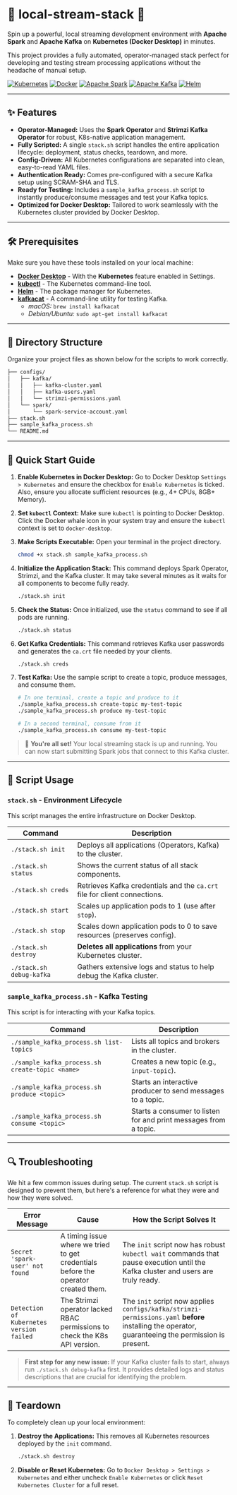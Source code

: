 # 🚀 local-stream-stack 🚀

Spin up a powerful, local streaming development environment with **Apache Spark** and **Apache Kafka** on **Kubernetes (Docker Desktop)** in minutes.

This project provides a fully automated, operator-managed stack perfect for developing and testing stream processing applications without the headache of manual setup.

[![Kubernetes](https://img.shields.io/badge/Kubernetes-326CE5?style=for-the-badge&logo=kubernetes&logoColor=white)]()
[![Docker](https://img.shields.io/badge/Docker-2496ED?style=for-the-badge&logo=docker&logoColor=white)]()
[![Apache Spark](https://img.shields.io/badge/Apache%20Spark-E25A1C?style=for-the-badge&logo=apache-spark&logoColor=white)]()
[![Apache Kafka](https://img.shields.io/badge/Apache%20Kafka-231F20?style=for-the-badge&logo=apache-kafka&logoColor=white)]()
[![Helm](https://img.shields.io/badge/Helm-0F1689?style=for-the-badge&logo=helm&logoColor=white)]()

---

## ✨ Features

* **Operator-Managed:** Uses the **Spark Operator** and **Strimzi Kafka Operator** for robust, K8s-native application management.
* **Fully Scripted:** A single `stack.sh` script handles the entire application lifecycle: deployment, status checks, teardown, and more.
* **Config-Driven:** All Kubernetes configurations are separated into clean, easy-to-read YAML files.
* **Authentication Ready:** Comes pre-configured with a secure Kafka setup using SCRAM-SHA and TLS.
* **Ready for Testing:** Includes a `sample_kafka_process.sh` script to instantly produce/consume messages and test your Kafka topics.
* **Optimized for Docker Desktop:** Tailored to work seamlessly with the Kubernetes cluster provided by Docker Desktop.

---

## 🛠️ Prerequisites

Make sure you have these tools installed on your local machine:

* [**Docker Desktop**](https://www.docker.com/products/docker-desktop/) - With the **Kubernetes** feature enabled in Settings.
* [**kubectl**](https://kubernetes.io/docs/tasks/tools/install-kubectl/) - The Kubernetes command-line tool.
* [**Helm**](https://helm.sh/docs/intro/install/) - The package manager for Kubernetes.
* [**kafkacat**](https://github.com/edenhill/kcat) - A command-line utility for testing Kafka.
    * *macOS:* `brew install kafkacat`
    * *Debian/Ubuntu:* `sudo apt-get install kafkacat`

---

## 📂 Directory Structure

Organize your project files as shown below for the scripts to work correctly.

```bash
├── configs/
│   ├── kafka/
│   │   ├── kafka-cluster.yaml
│   │   ├── kafka-users.yaml
│   │   └── strimzi-permissions.yaml
│   └── spark/
│       └── spark-service-account.yaml
├── stack.sh
├── sample_kafka_process.sh
└── README.md
```

---

## 🚀 Quick Start Guide

1.  **Enable Kubernetes in Docker Desktop:**
    Go to Docker Desktop `Settings > Kubernetes` and ensure the checkbox for `Enable Kubernetes` is ticked. Also, ensure you allocate sufficient resources (e.g., 4+ CPUs, 8GB+ Memory).

2.  **Set `kubectl` Context:**
    Make sure `kubectl` is pointing to Docker Desktop. Click the Docker whale icon in your system tray and ensure the `kubectl` context is set to `docker-desktop`.

3.  **Make Scripts Executable:**
    Open your terminal in the project directory.
    ```bash
    chmod +x stack.sh sample_kafka_process.sh
    ```

4.  **Initialize the Application Stack:**
    This command deploys Spark Operator, Strimzi, and the Kafka cluster. It may take several minutes as it waits for all components to become fully ready.
    ```bash
    ./stack.sh init
    ```

5.  **Check the Status:**
    Once initialized, use the `status` command to see if all pods are running.
    ```bash
    ./stack.sh status
    ```

6.  **Get Kafka Credentials:**
    This command retrieves Kafka user passwords and generates the `ca.crt` file needed by your clients.
    ```bash
    ./stack.sh creds
    ```

7.  **Test Kafka:**
    Use the sample script to create a topic, produce messages, and consume them.
    ```bash
    # In one terminal, create a topic and produce to it
    ./sample_kafka_process.sh create-topic my-test-topic
    ./sample_kafka_process.sh produce my-test-topic

    # In a second terminal, consume from it
    ./sample_kafka_process.sh consume my-test-topic
    ```

> 🎉 **You're all set!** Your local streaming stack is up and running. You can now start submitting Spark jobs that connect to this Kafka cluster.

---

## 🤖 Script Usage

### `stack.sh` - Environment Lifecycle

This script manages the entire infrastructure on Docker Desktop.

| Command                     | Description                                                                    |
| --------------------------- | ------------------------------------------------------------------------------ |
| `./stack.sh init`           | Deploys all applications (Operators, Kafka) to the cluster.                    |
| `./stack.sh status`         | Shows the current status of all stack components.                              |
| `./stack.sh creds`          | Retrieves Kafka credentials and the `ca.crt` file for client connections.      |
| `./stack.sh start`          | Scales up application pods to 1 (use after `stop`).                            |
| `./stack.sh stop`           | Scales down application pods to 0 to save resources (preserves config).        |
| `./stack.sh destroy`        | **Deletes all applications** from your Kubernetes cluster.                     |
| `./stack.sh debug-kafka`    | Gathers extensive logs and status to help debug the Kafka cluster.              |

### `sample_kafka_process.sh` - Kafka Testing

This script is for interacting with your Kafka topics.

| Command                           | Description                                                                    |
| --------------------------------- | ------------------------------------------------------------------------------ |
| `./sample_kafka_process.sh list-topics` | Lists all topics and brokers in the cluster.                                   |
| `./sample_kafka_process.sh create-topic <name>` | Creates a new topic (e.g., `input-topic`).                                       |
| `./sample_kafka_process.sh produce <topic>` | Starts an interactive producer to send messages to a topic.                    |
| `./sample_kafka_process.sh consume <topic>` | Starts a consumer to listen for and print messages from a topic.               |

---

## 🔍 Troubleshooting

We hit a few common issues during setup. The current `stack.sh` script is designed to prevent them, but here's a reference for what they were and how they were solved.

| Error Message                              | Cause                                                                       | How the Script Solves It                                                                                                |
| ------------------------------------------ | --------------------------------------------------------------------------- | ----------------------------------------------------------------------------------------------------------------------- |
| `Secret 'spark-user' not found`            | A timing issue where we tried to get credentials before the operator created them. | The `init` script now has robust `kubectl wait` commands that pause execution until the Kafka cluster and users are truly ready. |
| `Detection of Kubernetes version failed`   | The Strimzi operator lacked RBAC permissions to check the K8s API version.    | The `init` script now applies `configs/kafka/strimzi-permissions.yaml` **before** installing the operator, guaranteeing the permission is present. |

> **First step for any new issue:** If your Kafka cluster fails to start, always run `./stack.sh debug-kafka` first. It provides detailed logs and status descriptions that are crucial for identifying the problem.

---

## 🧹 Teardown

To completely clean up your local environment:

1.  **Destroy the Applications:**
    This removes all Kubernetes resources deployed by the `init` command.
    ```bash
    ./stack.sh destroy
    ```

2.  **Disable or Reset Kubernetes:**
    Go to `Docker Desktop > Settings > Kubernetes` and either uncheck `Enable Kubernetes` or click `Reset Kubernetes Cluster` for a full reset.
